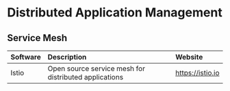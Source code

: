 # Distributed Application Management

## Service Mesh

| Software | Description                                           | Website          |
| :------- | :---------------------------------------------------- | :--------------- |
| Istio    | Open source service mesh for distributed applications | https://istio.io |